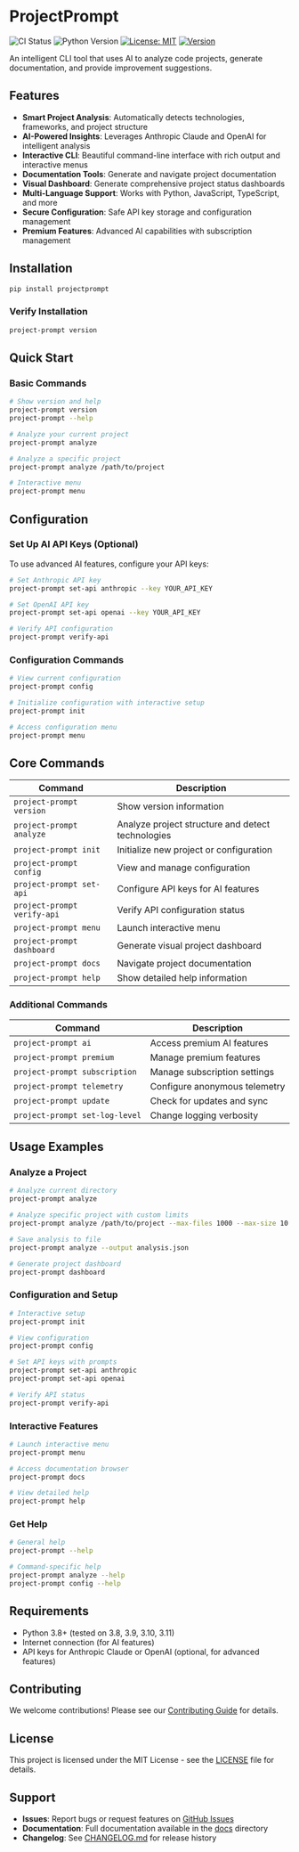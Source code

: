 # ProjectPrompt

![CI Status](https://github.com/Dixter999/project-prompt/actions/workflows/ci.yml/badge.svg)
![Python Version](https://img.shields.io/badge/python-3.8%2B-blue)
[![License: MIT](https://img.shields.io/badge/License-MIT-yellow.svg)](https://opensource.org/licenses/MIT)
[![Version](https://img.shields.io/badge/version-1.0.0-green)](https://github.com/Dixter999/project-prompt/releases)

An intelligent CLI tool that uses AI to analyze code projects, generate documentation, and provide improvement suggestions.

## Features

- **Smart Project Analysis**: Automatically detects technologies, frameworks, and project structure
- **AI-Powered Insights**: Leverages Anthropic Claude and OpenAI for intelligent analysis
- **Interactive CLI**: Beautiful command-line interface with rich output and interactive menus
- **Documentation Tools**: Generate and navigate project documentation
- **Visual Dashboard**: Generate comprehensive project status dashboards
- **Multi-Language Support**: Works with Python, JavaScript, TypeScript, and more
- **Secure Configuration**: Safe API key storage and configuration management
- **Premium Features**: Advanced AI capabilities with subscription management

## Installation

```bash
pip install projectprompt
```

### Verify Installation
```bash
project-prompt version
```

## Quick Start

### Basic Commands

```bash
# Show version and help
project-prompt version
project-prompt --help

# Analyze your current project
project-prompt analyze

# Analyze a specific project
project-prompt analyze /path/to/project

# Interactive menu
project-prompt menu
```

## Configuration

### Set Up AI API Keys (Optional)

To use advanced AI features, configure your API keys:

```bash
# Set Anthropic API key
project-prompt set-api anthropic --key YOUR_API_KEY

# Set OpenAI API key  
project-prompt set-api openai --key YOUR_API_KEY

# Verify API configuration
project-prompt verify-api
```

### Configuration Commands

```bash
# View current configuration
project-prompt config

# Initialize configuration with interactive setup
project-prompt init

# Access configuration menu
project-prompt menu
```

## Core Commands

| Command | Description |
|---------|-------------|
| `project-prompt version` | Show version information |
| `project-prompt analyze` | Analyze project structure and detect technologies |
| `project-prompt init` | Initialize new project or configuration |
| `project-prompt config` | View and manage configuration |
| `project-prompt set-api` | Configure API keys for AI features |
| `project-prompt verify-api` | Verify API configuration status |
| `project-prompt menu` | Launch interactive menu |
| `project-prompt dashboard` | Generate visual project dashboard |
| `project-prompt docs` | Navigate project documentation |
| `project-prompt help` | Show detailed help information |

### Additional Commands

| Command | Description |
|---------|-------------|
| `project-prompt ai` | Access premium AI features |
| `project-prompt premium` | Manage premium features |
| `project-prompt subscription` | Manage subscription settings |
| `project-prompt telemetry` | Configure anonymous telemetry |
| `project-prompt update` | Check for updates and sync |
| `project-prompt set-log-level` | Change logging verbosity |

## Usage Examples

### Analyze a Project

```bash
# Analyze current directory
project-prompt analyze

# Analyze specific project with custom limits
project-prompt analyze /path/to/project --max-files 1000 --max-size 10.0

# Save analysis to file
project-prompt analyze --output analysis.json

# Generate project dashboard
project-prompt dashboard
```

### Configuration and Setup

```bash
# Interactive setup
project-prompt init

# View configuration
project-prompt config

# Set API keys with prompts
project-prompt set-api anthropic
project-prompt set-api openai

# Verify API status
project-prompt verify-api
```

### Interactive Features

```bash
# Launch interactive menu
project-prompt menu

# Access documentation browser
project-prompt docs

# View detailed help
project-prompt help
```

### Get Help

```bash
# General help
project-prompt --help

# Command-specific help
project-prompt analyze --help
project-prompt config --help
```

## Requirements

- Python 3.8+ (tested on 3.8, 3.9, 3.10, 3.11)
- Internet connection (for AI features)
- API keys for Anthropic Claude or OpenAI (optional, for advanced features)

## Contributing

We welcome contributions! Please see our [Contributing Guide](CONTRIBUTING.md) for details.

## License

This project is licensed under the MIT License - see the [LICENSE](LICENSE) file for details.

## Support

- **Issues**: Report bugs or request features on [GitHub Issues](https://github.com/Dixter999/project-prompt/issues)
- **Documentation**: Full documentation available in the [docs](docs/) directory
- **Changelog**: See [CHANGELOG.md](CHANGELOG.md) for release history
